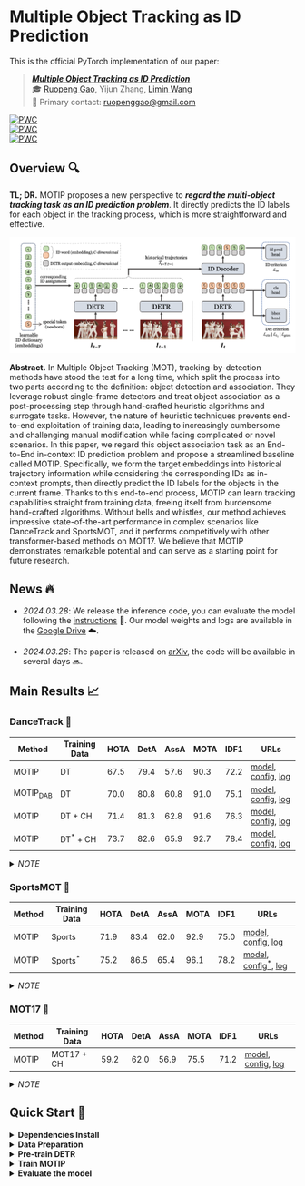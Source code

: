 # Multiple Object Tracking as ID Prediction

This is the official PyTorch implementation of our paper:

> ***[Multiple Object Tracking as ID Prediction](https://arxiv.org/abs/2403.16848)*** <br>
> :mortar_board: [Ruopeng Gao](https://ruopenggao.com/), Yijun Zhang, [Limin Wang](https://wanglimin.github.io/) <br>
> :e-mail: Primary contact: ruopenggao@gmail.com

[![PWC](https://img.shields.io/endpoint.svg?url=https://paperswithcode.com/badge/multiple-object-tracking-as-id-prediction/multi-object-tracking-on-dancetrack)](https://paperswithcode.com/sota/multi-object-tracking-on-dancetrack?p=multiple-object-tracking-as-id-prediction)<br>
[![PWC](https://img.shields.io/endpoint.svg?url=https://paperswithcode.com/badge/multiple-object-tracking-as-id-prediction/multiple-object-tracking-on-sportsmot)](https://paperswithcode.com/sota/multiple-object-tracking-on-sportsmot?p=multiple-object-tracking-as-id-prediction)<br>
[![PWC](https://img.shields.io/endpoint.svg?url=https://paperswithcode.com/badge/multiple-object-tracking-as-id-prediction/multi-object-tracking-on-mot17)](https://paperswithcode.com/sota/multi-object-tracking-on-mot17?p=multiple-object-tracking-as-id-prediction)<br>

## Overview :mag:

**TL; DR.** MOTIP proposes a new perspective to ***regard the multi-object tracking task as an ID prediction problem***. 
It directly predicts the ID labels for each object in the tracking process, which is more straightforward and effective.

![Overview](./assets/overview.png)

**Abstract.** In Multiple Object Tracking (MOT), tracking-by-detection methods have stood the test for a long time, which split the process into two parts according to the definition: object detection and association. They leverage robust single-frame detectors and treat object association as a post-processing step through hand-crafted heuristic algorithms and surrogate tasks. However, the nature of heuristic techniques prevents end-to-end exploitation of training data, leading to increasingly cumbersome and challenging manual modification while facing complicated or novel scenarios. In this paper, we regard this object association task as an End-to-End in-context ID prediction problem and propose a streamlined baseline called MOTIP. Specifically, we form the target embeddings into historical trajectory information while considering the corresponding IDs as in-context prompts, then directly predict the ID labels for the objects in the current frame. Thanks to this end-to-end process, MOTIP can learn tracking capabilities straight from training data, freeing itself from burdensome hand-crafted algorithms. Without bells and whistles, our method achieves impressive state-of-the-art performance in complex scenarios like DanceTrack and SportsMOT, and it performs competitively with other transformer-based methods on MOT17. We believe that MOTIP demonstrates remarkable potential and can serve as a starting point for future research.


## News :fire:

- <span style="font-variant-numeric: tabular-nums;">*2024.03.28*</span>: We release the inference code, you can evaluate the model following the [instructions](#evaluation) :tada:. Our model weights and logs are available in the [Google Drive](https://drive.google.com/drive/folders/1LTBWHLHhrF0Ro7fgCdAkgu9sJUV_y-vw?usp=drive_link) :cloud:.

- <span style="font-variant-numeric: tabular-nums;">*2024.03.26*</span>: The paper is released on [arXiv](https://arxiv.org/abs/2403.16848), the code will be available in several days :soon:.


## Main Results :chart_with_upwards_trend:

### DanceTrack :dancer:

| Method              | Training Data       | HOTA | DetA | AssA | MOTA | IDF1 | URLs                                                         |
| ------------------- | ------------------- | ---- | ---- | ---- | ---- | ---- | ------------------------------------------------------------ |
| MOTIP               | DT                  | 67.5 | 79.4 | 57.6 | 90.3 | 72.2 | [model](https://drive.google.com/file/d/1qNGN7RsDf6a3i5lwjb0V8v6mKzxaMh0G/view?usp=drive_link), [config](./configs/r50_deformable_detr_motip_dancetrack.yaml), [log](https://drive.google.com/file/d/1XRRBjw92bQk7FUGxmZSsrTf5BjXbL2pp/view?usp=drive_link) |
| MOTIP<sub>DAB</sub> | DT                  | 70.0 | 80.8 | 60.8 | 91.0 | 75.1 | [model](https://drive.google.com/file/d/1mVj_FgE4fGUaALZB3JEmiAlqFSnHHNLN/view?usp=drive_link), [config](./configs/r50_dab_deformable_detr_motip_dancetrack.yaml), [log](https://drive.google.com/file/d/1tACnXMvwNx1jq7EOTngcsb9KulU4125f/view?usp=drive_link) |
| MOTIP               | DT + CH             | 71.4 | 81.3 | 62.8 | 91.6 | 76.3 | [model](https://drive.google.com/file/d/1BDvk6dxJh7LPCvkVC4ycGWNm4-DyVkbf/view?usp=drive_link), [config](./configs/r50_deformable_detr_motip_dancetrack_joint_ch.yaml), [log](https://drive.google.com/file/d/1JBrj5Jq5PXf7_ZO7xyrTEBDMm8HNxpX4/view?usp=drive_link) |
| MOTIP               | DT<sup>*</sup> + CH | 73.7 | 82.6 | 65.9 | 92.7 | 78.4 | [model](https://drive.google.com/file/d/1cdfGY3iwGcQKqpgxePPrMg10Taro3n-G/view?usp=drive_link), [config](./configs/r50_deformable_detr_motip_dancetrack_trainval_joint_ch.yaml), [log](https://drive.google.com/file/d/112n-ziOG8qfvyH8WK8x2Sqa7BPfIDTr7/view?usp=drive_link) |

<details>
  <summary><i>NOTE</i></summary>
  <ol>
    <li>MOTIP is built upon original Deformable DETR, while MOTIP<sub>DAB</sub> is based on DAB-Deformable DETR.</li>
    <li>DT and CH are the abbreviations of DanceTrack and CrowdHuman respectively.</li>
    <li>DT<sup>*</sup> denotes we utilize both the training and validation set of DanceTrack for training.</li>
  </ol>
</details>


### SportsMOT :basketball:

| Method | Training Data      | HOTA | DetA | AssA | MOTA | IDF1 | URLs                                                         |
| ------ | ------------------ | ---- | ---- | ---- | ---- | ---- | ------------------------------------------------------------ |
| MOTIP  | Sports             | 71.9 | 83.4 | 62.0 | 92.9 | 75.0 | [model](https://drive.google.com/file/d/1NIw77CBt8xEoZxHrUg14vrPYBCXUUgq-/view?usp=drive_link), [config](./configs/r50_deformable_detr_motip_sportsmot.yaml), [log](https://drive.google.com/file/d/1SNZ60uxVCdU5Poza0fXztWSGaZifVdaD/view?usp=drive_link) |
| MOTIP  | Sports<sup>*</sup> | 75.2 | 86.5 | 65.4 | 96.1 | 78.2 | [model](https://drive.google.com/file/d/1DTQenGa5WuFLVi_z7-07jsHBjTpiYGv_/view?usp=drive_link), [config<sup>*</sup>](./configs/r50_deformable_detr_motip_sportsmot.yaml), [log](https://drive.google.com/file/d/14eqHQh8pFc8vxpGRF9CMNp5yeMIA-tXQ/view?usp=drive_link) |

<details>
  <summary><i>NOTE</i></summary>
  <ol>
    <li>Sports is the abbreviation of SportsMOT.</li>
    <li>Sports<sup>*</sup> denotes we utilize both the training and validation set of SportsMOT for training.</li>
    <li>config<sup>*</sup> represents the configuration that can be used for inference. The corresponding training config file has not been uploaded yet.</li>
  </ol>
</details>



### MOT17 :walking:

| Method | Training Data | HOTA | DetA | AssA | MOTA | IDF1 | URLs                                                         |
| ------ | ------------- | ---- | ---- | ---- | ---- | ---- | ------------------------------------------------------------ |
| MOTIP  | MOT17 + CH    | 59.2 | 62.0 | 56.9 | 75.5 | 71.2 | [model](https://drive.google.com/file/d/1ZsojRYBCbH9u9m1C5leb1MwmBB42sox8/view?usp=drive_link), [config](./configs/r50_deformable_detr_motip_mot17.yaml), [log](https://drive.google.com/file/d/1RB0XasyMMJFziB5wuyT208jMBLW37CPM/view?usp=drive_link) |

<details>
  <summary><i>NOTE</i></summary>
  <ol>
    <li>CH is the abbreviation of CrowdHuman.</li>
  </ol>
</details>


## Quick Start :dash:

<details>
<summary><strong>Dependencies Install</strong></summary>

```bash
# Suggest python version >= 3.10
conda create -n MOTIP python=3.11
conda activate MOTIP
# Now we only support pytorch version >= 2.0, we will support pytorch version <= 1.13 in the future
conda install pytorch==2.2.0 torchvision==0.17.0 torchaudio==2.2.0 pytorch-cuda=11.8 -c pytorch -c nvidia
# Other dependencies
conda install matplotlib pyyaml scipy tqdm tensorboard seaborn scikit-learn pandas
pip install opencv-python einops wandb pycocotools timm
# Compile the Deformable Attention
cd models/ops/
sh make.sh
```

</details>




<details>
<summary><strong>Data Preparation</strong></summary>

You can download the datasets from the following links:
- [DanceTrack](https://github.com/DanceTrack/DanceTrack)
- [SportsMOT](https://github.com/MCG-NJU/SportsMOT)
- [MOT17](https://motchallenge.net/data/MOT17/)
- [CrowdHuman](https://www.crowdhuman.org/)

Then, you need to unzip and organize the data as follows:

```
DATADIR/
  ├── DanceTrack/
  │ ├── train/
  │ ├── val/
  │ ├── test/
  │ ├── train_seqmap.txt
  │ ├── val_seqmap.txt
  │ └── test_seqmap.txt
  ├── SportsMOT/
  │ ├── train/
  │ ├── val/
  │ ├── test/
  │ ├── train_seqmap.txt
  │ ├── val_seqmap.txt
  │ └── test_seqmap.txt
  ├── MOT17/
  │ ├── images/
  │ │ ├── train/     # unzip from MOT17
  │ │ └── test/      # unzip from MOT17
  │ └── gts/
  │   └── train/     # generate by ./data/gen_mot17_gts.py
  └── CrowdHuman/
    ├── images/
    │ ├── train/     # unzip from CrowdHuman
    │ └── val/       # unzip from CrowdHuman
    └── gts/
      ├── train/     # generate by ./data/gen_crowdhuman_gts.py
      └── val/       # generate by ./data/gen_crowdhuman_gts.py
```

For MOT17 and CrowdHuman, you can generate the ground-truth files by running the corresponding scripts [gen_mot17_gts.py](./data/gen_mot17_gts.py) and [gen_crowdhuman_gts.py](./data/gen_crowdhuman_gts.py).

</details>


<details id="pretrain">
<summary><strong>Pre-train DETR</strong></summary>
<i>TBD</i> :soon:

:floppy_disk: ***You can also download the pre-trained weights from [Google Drive :cloud:](https://drive.google.com/drive/folders/1O1HUxJJaDBORG6XEBk2QcWeXKqAblbxa?usp=drive_link), and then put them into ./pretrains/ directory.***

</details>


<details id="train">
<summary><strong>Train MOTIP</strong></summary>

- **Default training**:
  ```bash
  python -m torch.distributed.run --nproc_per_node=8 main.py --mode train --use-distributed True --use-wandb False --config-path <config file path> --outputs-dir <outputs dir>
  ```

  For example, you can train the model on DanceTrack as follows:

  ```bash
  python -m torch.distributed.run --nproc_per_node=8 main.py --mode train --use-distributed True --use-wandb False --config-path ./configs/r50_deformable_detr_motip_dancetrack.yaml --outputs-dir ./outputs/r50_deformable_detr_motip_dancetrack/
  ```

  Using this script, you can achieve 66.2 ~ 67.6 HOTA on DanceTrack test set. This relatively high instability (~ 1.5) is also encountered in other work (e.g., [OC-SORT](https://github.com/noahcao/OC_SORT), [MOTRv2](https://github.com/megvii-research/MOTRv2/issues/2), [MeMOTR](https://github.com/MCG-NJU/MeMOTR/issues/17)). We suggest that part of the reason comes from the DanceTrack dataset itself, because the final performance on the MOT17 or SportsMOT test set will be more stable (~ 0.2 HOTA and ~ 0.5 HOTA).

- **Training with gradient checkpoint**: <br>
  Using gradient checkpoint technique can reduce CUDA memory usage. You can use the parameter `--detr-checkpoint-frames` (< 4) to determine the number of frames processed at once, thereby running on GPUs with less than 24GB memory.
  For example, you can train the model on DanceTrack with 8 TITAN XP GPUs as follows:

  ```bash
  python -m torch.distributed.run --nproc_per_node=8 main.py --mode train --use-distributed True --use-wandb False --config-path ./configs/r50_deformable_detr_motip_dancetrack.yaml --outputs-dir ./outputs/r50_deformable_detr_motip_dancetrack/ --detr-checkpoint-frames 1
  ```

  

</details>


<details id="evaluation">
<summary><strong>Evaluate the model</strong></summary>

- **Get tracking results for submitting**:
  ```bash
  python -m torch.distributed.run --nproc_per_node=<gpu num> main.py --mode submit --use-distributed True --use-wandb False --config-path <config file path> --inference-model <checkpoint path> --outputs-dir <outputs dir> --inference-dataset <dataset name> --inference-split <dataset split>
  ```
  For example, you can submit the model on DanceTrack test set as follows:
  ```bash
  python -m torch.distributed.run --nproc_per_node=8 main.py --mode submit --use-distributed True --use-wandb False --config-path ./configs/r50_deformable_detr_motip_dancetrack.yaml --inference-model ./outputs/r50_deformable_detr_motip_dancetrack.pth --outputs-dir ./outputs/dancetrack_trackers/ --inference-dataset DanceTrack --inference-split test
  ```

</details>